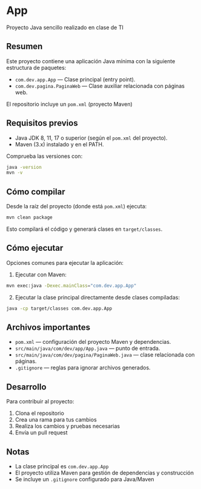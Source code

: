 # App

Proyecto Java sencillo realizado en clase de TI

## Resumen

Este proyecto contiene una aplicación Java mínima con la siguiente estructura de paquetes:

- `com.dev.app.App` — Clase principal (entry point).
- `com.dev.pagina.PaginaWeb` — Clase auxiliar relacionada con páginas web.

El repositorio incluye un `pom.xml` (proyecto Maven)

## Requisitos previos

- Java JDK 8, 11, 17 o superior (según el `pom.xml` del proyecto).
- Maven (3.x) instalado y en el PATH.

Comprueba las versiones con:

```bash
java -version
mvn -v
```

## Cómo compilar

Desde la raíz del proyecto (donde está `pom.xml`) ejecuta:

```bash
mvn clean package
```

Esto compilará el código y generará clases en `target/classes`.

## Cómo ejecutar

Opciones comunes para ejecutar la aplicación:

1) Ejecutar con Maven:

```bash
mvn exec:java -Dexec.mainClass="com.dev.app.App"
```

2) Ejecutar la clase principal directamente desde clases compiladas:

```bash
java -cp target/classes com.dev.app.App
```

## Archivos importantes

- `pom.xml` — configuración del proyecto Maven y dependencias.
- `src/main/java/com/dev/app/App.java` — punto de entrada.
- `src/main/java/com/dev/pagina/PaginaWeb.java` — clase relacionada con páginas.
- `.gitignore` — reglas para ignorar archivos generados.

## Desarrollo

Para contribuir al proyecto:

1. Clona el repositorio
2. Crea una rama para tus cambios
3. Realiza los cambios y pruebas necesarias
4. Envía un pull request

## Notas

- La clase principal es `com.dev.app.App`
- El proyecto utiliza Maven para gestión de dependencias y construcción
- Se incluye un `.gitignore` configurado para Java/Maven